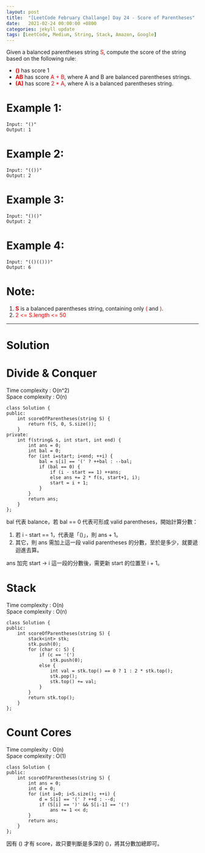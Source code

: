 ```yaml
---
layout: post
title:  "[LeetCode February Challange] Day 24 - Score of Parentheses"
date:   2021-02-24 00:00:00 +0800
categories: jekyll update
tags: [LeetCode, Medium, String, Stack, Amazon, Google]
---
```

Given a balanced parentheses string <font color="red">S</font>, compute the score of the string based on the following rule:

- **<font color="red">()</font>** has score 1
- **<font color="red">AB</font>** has score <font color="red">A + B</font>, where A and B are balanced parentheses strings.
- **<font color="red">(A)</font>** has score <font color="red">2 * A</font>, where A is a balanced parentheses string.

# Example 1:

	Input: "()"
	Output: 1

# Example 2:

	Input: "(())"
	Output: 2

# Example 3:

	Input: "()()"
	Output: 2

# Example 4:

	Input: "(()(()))"
	Output: 6

# Note:

1. **<font color="red">S</font>** is a balanced parentheses string, containing only <font color="red">(</font> and <font color="red">)</font>.
2. <font color="red">2 <= S.length <= 50</font>

______________________  

# Solution  

# Divide & Conquer

Time complexity : O(n^2)  
Space complexity : O(n)  

	class Solution {
	public:
	    int scoreOfParentheses(string S) {
	        return f(S, 0, S.size());
	    }
	private:
	    int f(string& s, int start, int end) {
	        int ans = 0;
	        int bal = 0;
	        for (int i=start; i<end; ++i) {
	            bal = s[i] == '(' ? ++bal : --bal;
	            if (bal == 0) {
	                if (i - start == 1) ++ans;
	                else ans += 2 * f(s, start+1, i);
	                start = i + 1;
	            }
	        }
	        return ans;
	    }
	};

bal 代表 balance，若 bal == 0 代表可形成 valid parentheses，開始計算分數：
1. 若 i - start == 1，代表是「()」，則 ans + 1。
2. 其它，則 ans 需加上這一段 valid parentheses 的分數，至於是多少，就要遞迴進去算。

ans 加完 start -> i 這一段的分數後，需更新 start 的位置至 i + 1。


# Stack

Time complexity : O(n)  
Space complexity : O(n)  

	class Solution {
	public:
	    int scoreOfParentheses(string S) {
	        stack<int> stk;
	        stk.push(0);
	        for (char c: S) {
	            if (c == '(')
	                stk.push(0);
	            else {
	                int val = stk.top() == 0 ? 1 : 2 * stk.top();
	                stk.pop();
	                stk.top() += val;
	            }
	        }
	        return stk.top();
	    }
	};


# Count Cores

Time complexity : O(n)  
Space complexity : O(1)  

	class Solution {
	public:
	    int scoreOfParentheses(string S) {
	        int ans = 0;
	        int d = 0;
	        for (int i=0; i<S.size(); ++i) {
	            d = S[i] == '(' ? ++d : --d;
	            if (S[i] == ')' && S[i-1] == '(')
	                ans += 1 << d;
	        }
	        return ans;
	    }
	};

因有 () 才有 score，故只要判斷是多深的 ()，將其分數加總即可。
